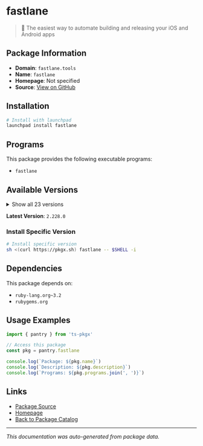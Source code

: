 # fastlane

> 🚀 The easiest way to automate building and releasing your iOS and Android apps

## Package Information

- **Domain**: `fastlane.tools`
- **Name**: `fastlane`
- **Homepage**: Not specified
- **Source**: [View on GitHub](https://github.com/pkgxdev/pantry/tree/main/projects/fastlane.tools/package.yml)

## Installation

```bash
# Install with launchpad
launchpad install fastlane
```

## Programs

This package provides the following executable programs:

- `fastlane`

## Available Versions

<details>
<summary>Show all 23 versions</summary>

- `2.228.0`, `2.227.2`, `2.227.1`, `2.227.0`, `2.226.0`
- `2.225.0`, `2.224.0`, `2.223.1`, `2.223.0`, `2.222.0`
- `2.221.1`, `2.221.0`, `2.220.0`, `2.219.0`, `2.218.0`
- `2.217.0`, `2.216.0`, `2.215.1`, `2.215.0`, `2.214.0`
- `2.213.0`, `2.212.2`, `2.212.1`

</details>

**Latest Version**: `2.228.0`

### Install Specific Version

```bash
# Install specific version
sh <(curl https://pkgx.sh) fastlane -- $SHELL -i
```

## Dependencies

This package depends on:

- `ruby-lang.org~3.2`
- `rubygems.org`

## Usage Examples

```typescript
import { pantry } from 'ts-pkgx'

// Access this package
const pkg = pantry.fastlane

console.log(`Package: ${pkg.name}`)
console.log(`Description: ${pkg.description}`)
console.log(`Programs: ${pkg.programs.join(', ')}`)
```

## Links

- [Package Source](https://github.com/pkgxdev/pantry/tree/main/projects/fastlane.tools/package.yml)
- [Homepage](#)
- [Back to Package Catalog](../../package-catalog.md)

---

*This documentation was auto-generated from package data.*
